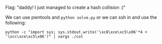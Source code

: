 Flag: "daddy! I just managed to create a hash collision :)"

We can use pwntools and `python solve.py` or we can ssh in and use the
following:

```
python -c "import sys; sys.stdout.write('\xc8\xce\xc5\x06'*4 + '\xcc\xce\xc5\x06')" | xargs ./col
```
